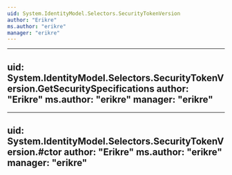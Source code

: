 ```yaml
---
uid: System.IdentityModel.Selectors.SecurityTokenVersion
author: "Erikre"
ms.author: "erikre"
manager: "erikre"
---
```


---
uid: System.IdentityModel.Selectors.SecurityTokenVersion.GetSecuritySpecifications
author: "Erikre"
ms.author: "erikre"
manager: "erikre"
---

---
uid: System.IdentityModel.Selectors.SecurityTokenVersion.#ctor
author: "Erikre"
ms.author: "erikre"
manager: "erikre"
---
